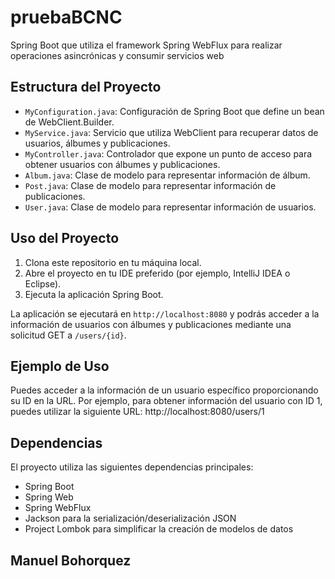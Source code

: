# pruebaBCNC
Spring Boot que utiliza el framework Spring WebFlux para realizar operaciones asincrónicas y consumir servicios web

## Estructura del Proyecto

- `MyConfiguration.java`: Configuración de Spring Boot que define un bean de WebClient.Builder.
- `MyService.java`: Servicio que utiliza WebClient para recuperar datos de usuarios, álbumes y publicaciones.
- `MyController.java`: Controlador que expone un punto de acceso para obtener usuarios con álbumes y publicaciones.
- `Album.java`: Clase de modelo para representar información de álbum.
- `Post.java`: Clase de modelo para representar información de publicaciones.
- `User.java`: Clase de modelo para representar información de usuarios.

## Uso del Proyecto

1. Clona este repositorio en tu máquina local.
2. Abre el proyecto en tu IDE preferido (por ejemplo, IntelliJ IDEA o Eclipse).
3. Ejecuta la aplicación Spring Boot.

La aplicación se ejecutará en `http://localhost:8080` y podrás acceder a la información de usuarios con álbumes y publicaciones mediante una solicitud GET a `/users/{id}`.

## Ejemplo de Uso

Puedes acceder a la información de un usuario específico proporcionando su ID en la URL. Por ejemplo, para obtener información del usuario con ID 1, puedes utilizar la siguiente URL:
http://localhost:8080/users/1

## Dependencias

El proyecto utiliza las siguientes dependencias principales:

- Spring Boot
- Spring Web
- Spring WebFlux
- Jackson para la serialización/deserialización JSON
- Project Lombok para simplificar la creación de modelos de datos

## Manuel Bohorquez

